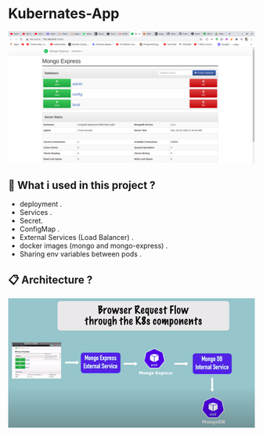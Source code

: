 # Kubernates-App
<p style="text-align: center;">
  <img src="./assets/images/screenshot.png"/>
</p>

## 🎉 What i used in this project  ?


- deployment .
- Services . 
- Secret. 
- ConfigMap . 
- External Services (Load Balancer) . 
- docker images (mongo and mongo-express) . 
- Sharing env variables between pods . 


## 📋 Architecture  ?

<p style="text-align: center;">
  <img src="./assets/images/archtiecture.png"/>
</p>

